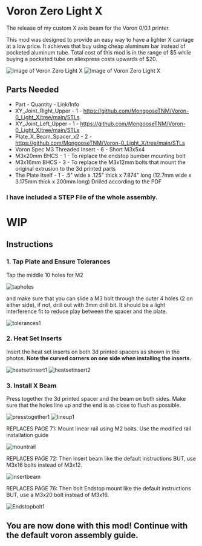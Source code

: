 # Voron Zero Light X

The release of my custom X axis beam for the Voron 0/0.1 printer.

This mod was designed to provide an easy way to have a lighter X carriage at a low price. It achieves that buy using cheap aluminum bar instead of pocketed aluminum tube. Total cost of this mod is in the range of $5 while buying a pocketed tube on aliexpress costs upwards of $20.

![Image of Voron Zero Light X](https://cdn.discordapp.com/attachments/635687829254701107/1047738704229306418/image.png)
![Image of Voron Zero Light X](https://cdn.discordapp.com/attachments/604735153092165642/1047746389897129994/image.png)


## Parts Needed
- Part - Quantity - Link/Info
- XY_Joint_Right_Upper - 1 - https://github.com/MongooseTNM/Voron-0_Light_X/tree/main/STLs
- XY_Joint_Left_Upper - 1 - https://github.com/MongooseTNM/Voron-0_Light_X/tree/main/STLs
- Plate_X_Beam_Spacer_x2 - 2 - https://github.com/MongooseTNM/Voron-0_Light_X/tree/main/STLs
- Voron Spec M3 Threaded Insert - 6 - Short M3x5x4
- M3x20mm BHCS - 1 - To replace the endstop bumber mounting bolt
- M3x16mm BHCS - 3 - To replace the M3x12mm bolts that mount the original extrusion to the 3d printed parts
- The Plate Itself - 1 - .5" wide x .125" thick x 7.874" long (12.7mm wide x 3.175mm thick x 200mm long) Drilled according to the PDF

### I have included a STEP File of the whole assembly.

# WIP

## Instructions

### 1. Tap Plate and Ensure Tolerances

Tap the middle 10 holes for M2

![tapholes](https://cdn.discordapp.com/attachments/604735153092165642/1047755970836713492/image.png)

and make sure that you can slide a M3 bolt through the outer 4 holes (2 on either side), if not, drill out with 3mm drill bit. It should be a light interference fit to reduce play between the spacer and the plate.

![tolerances1](https://cdn.discordapp.com/attachments/604735153092165642/1047756844728332378/image.png)

### 2. Heat Set Inserts

Insert the heat set inserts on both 3d printed spacers as shown in the photos. **Note the curved corners on one side when installing the inserts.**

![heatsetinsert1](https://cdn.discordapp.com/attachments/604735153092165642/1047754401936330813/image.png)
![heatsetinsert2](https://cdn.discordapp.com/attachments/604735153092165642/1047754402250891264/image.png)

### 3. Install X Beam

Press together the 3d printed spacer and the beam on both sides. Make sure that the holes line up and the end is as close to flush as possible.

![presstogether1](https://cdn.discordapp.com/attachments/604735153092165642/1048020484190646382/image.png)
![lineup1](https://cdn.discordapp.com/attachments/604735153092165642/1048020099774300170/image.png)

REPLACES PAGE 71: Mount linear rail using M2 bolts. Use the modified rail installation guide

![mountrail](https://cdn.discordapp.com/attachments/604735153092165642/1048026218194280550/Screenshot_2022-12-01_155843.png)

REPLACES PAGE 72: Then insert beam like the default instructions BUT, use M3x16 bolts instead of M3x12.

![insertbeam](https://cdn.discordapp.com/attachments/604735153092165642/1048022292011159622/image_1.png)

REPLACES PAGE 76: Then bolt Endstop mount like the default instructions BUT, use a M3x20 bolt instead of M3x16.

![Endstopbolt1](https://cdn.discordapp.com/attachments/604735153092165642/1048024315968360508/image_2.png)


## You are now done with this mod! Continue with the default voron assembly guide.


